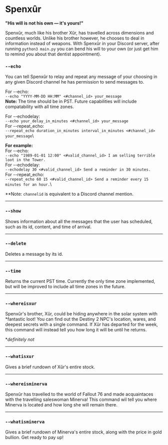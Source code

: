 # Spenxûr
**"His will is not his own — it's yours!"**

Spenxûr, much like his brother Xûr, has travelled across dimensions and countless worlds. Unlike his brother however, he chooses to deal in information instead of weapons. 
With Spenxûr in your Discord server, after running ```python3 main.py``` you can bend his will to your own (or just get him to remind you about that dentist appointment).

### ```--echo```
You can tell Spenxûr to relay and repeat any message of your choosing in any given Discord channel he has permission to send messages to. 

For --echo:\
```--echo "YYYY-MM-DD HH:MM" <#channel_id> your_message```\
**Note:** The time should be in PST. Future capabilities will include compatability with all time zones.

For --echodelay:\
```--echo your_delay_in_minutes <#channel_id> your_message```\
For --repeat_echo:\
```--repeat_echo duration_in_minutes interval_in_minutes <#channel_id> your_message```\

__For example:__\
For --echo:\
```--echo "1989-01-01 12:00" <#valid_channel_id> I am selling terrible loot in the Tower.```\
For --echodelay:\
```--echodelay 30 <#valid_channel_id> Send a reminder in 30 minutes.```\
For --repeat_echo:\
```--repeat_echo 60 15 <#valid_channel_id> Send a reminder every 15 minutes for an hour.```\

**Note: `channelid` is equivalent to a Discord channel mention.

---

### ```--show```
Shows information about all the messages that the user has scheduled, such as its id, content, and time of arrival.

---

### ```--delete```
Deletes a message by its id.

---

### ```--time```
Returns the current PST time. Currently the only time zone implemented, but will be improved to include all time zones in the future.

---

### ```--whereisxur```
Spenxûr's brother, Xûr, could be hiding anywhere in the solar system with *fantastic loot! You can find out the Destiny 2 NPC's location, wares, and deepest secrets with a single command. If Xûr has departed for the week, this command will instead tell you how long it will be until he returns.

**definitely not*

---

### ```--whatisxur```
Gives a brief rundown of Xûr's entire stock. 

---

### ```--whereisminerva```
Spenxûr has travelled to the world of Fallout 76 and made acquaintaces with the travelling saleswoman Minerva! This command wil tell you where Minerva is located and how long she will remain there.

---

### ```--whatisminerva```
Gives a brief rundown of Minerva's entire stock, along with the price in gold bullion. Get ready to pay up!



